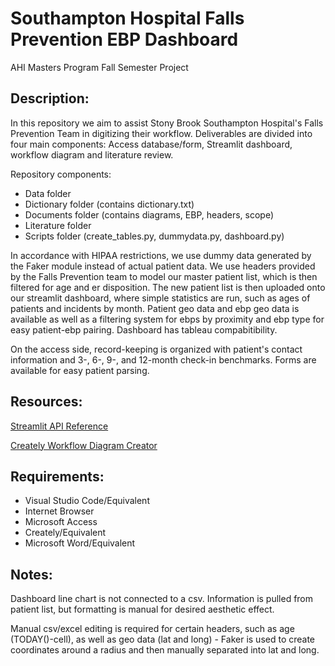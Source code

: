 # Southampton Hospital Falls Prevention EBP Dashboard
AHI Masters Program Fall Semester Project

## Description:

In this repository we aim to assist Stony Brook Southampton Hospital's Falls Prevention Team in digitizing their workflow. Deliverables are divided into four main components: Access database/form, Streamlit dashboard, workflow diagram and literature review.

Repository components:
- Data folder
- Dictionary folder (contains dictionary.txt)
- Documents folder (contains diagrams, EBP, headers, scope)
- Literature folder
- Scripts folder (create_tables.py, dummydata.py, dashboard.py)

In accordance with HIPAA restrictions, we use dummy data generated by the Faker module instead of actual patient data. We use headers provided by the Falls Prevention team to model our master patient list, which is then filtered for age and er disposition. The new patient list is then uploaded onto our streamlit dashboard, where simple statistics are run, such as ages of patients and incidents by month. Patient geo data and ebp geo data is available as well as a filtering system for ebps by proximity and ebp type for easy patient-ebp pairing. Dashboard has tableau compabitibility.

On the access side, record-keeping is organized with patient's contact information and 3-, 6-, 9-, and 12-month check-in benchmarks. Forms are available for easy patient parsing.


## Resources:

[Streamlit API Reference](https://docs.streamlit.io/library/api-reference)

[Creately Workflow Diagram Creator](https://creately.com/)

## Requirements:

- Visual Studio Code/Equivalent
- Internet Browser
- Microsoft Access
- Creately/Equivalent
- Microsoft Word/Equivalent

## Notes:

Dashboard line chart is not connected to a csv. Information is pulled from patient list, but formatting is manual for desired aesthetic effect.

Manual csv/excel editing is required for certain headers, such as age (TODAY()-cell), as well as geo data (lat and long) - Faker is used to create coordinates around a radius and then manually separated into lat and long.